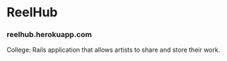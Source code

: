# ReelHub
### reelhub.herokuapp.com

College: Rails application that allows artists to share and store their work.
